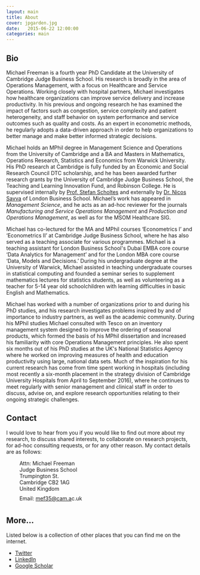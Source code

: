 ```yaml
---
layout: main
title: About
cover: jpgarden.jpg
date:   2015-06-22 12:00:00
categories: main
---
```



## Bio

Michael Freeman is a fourth year PhD Candidate at the University of Cambridge Judge Business School. His research is broadly in the area of Operations Management, with a focus on Healthcare and Service Operations. Working closely with hospital partners, Michael investigates how healthcare organizations can improve service delivery and increase productivity. In his previous and ongoing research he has examined the impact of factors such as congestion, service complexity and patient heterogeneity, and staff behavior on system performance and service outcomes such as quality and costs. As an expert in econometric methods, he regularly adopts a data-driven approach in order to help organizations to better manage and make better informed strategic decisions.

Michael holds an MPhil degree in Management Science and Operations from the University of Cambridge and a BA and Masters in Mathematics, Operations Research, Statistics and Economics from Warwick University. His PhD research at Cambridge is fully funded by an Economic and Social Research Council DTC scholarship, and he has been awarded further research grants by the University of Cambridge Judge Business School, the Teaching and Learning Innovation Fund, and Robinson College. He is supervised internally by [Prof. Stefan Scholtes](http://www.jbs.cam.ac.uk/faculty-research/faculty-a-z/stefan-scholtes/) and externally by [Dr. Nicos Savva](https://www.london.edu/faculty-and-research/faculty/profiles/savva-n) of London Business School. Michael’s work has appeared in *Management Science*, and he acts as an ad-hoc reviewer for the journals *Manufacturing and Service Operations Management* and *Production and Operations Management*, as well as for the MSOM Healthcare SIG.

Michael has co-lectured for the MA and MPhil courses ‘Econometrics I’ and ‘Econometrics II’ at Cambridge Judge Business School, where he has also served as a teaching associate for various programmes. Michael is a teaching assistant for London Business School's Dubai EMBA core course ‘Data Analytics for Management’ and for the London MBA core course ‘Data, Models and Decisions.’ During his undergraduate degree at the University of Warwick, Michael assisted in teaching undergraduate courses in statistical computing and founded a seminar series to supplement mathematics lectures for statistics students, as well as volunteering as a teacher for 5-14 year old schoolchildren with learning difficulties in basic English and Mathematics.

Michael has worked with a number of organizations prior to and during his PhD studies, and his research investigates problems inspired by and of importance to industry partners, as well as the academic community. During his MPhil studies Michael consulted with Tesco on an inventory management system designed to improve the ordering of seasonal products, which formed the basis of his MPhil dissertation and increased his familiarity with core Operations Management principles. He also spent six months out of his PhD studies at the UK's National Statistics Agency where he worked on improving measures of health and education productivity using large, national data sets. Much of the inspiration for his current research has come from time spent working in hospitals (including most recently a six-month placement in the strategy division of Cambridge University Hospitals from April to September 2016), where he continues to meet regularly with senior management and clinical staff in order to discuss, advise on, and explore research opportunities relating to their ongoing strategic challenges.

## Contact

I would love to hear from you if you would like to find out more about my research, to discuss shared interests, to collaborate on research projects, for ad-hoc consulting requests, or for any other reason.
My contact details are as follows:

&nbsp;&nbsp;&nbsp;&nbsp;&nbsp;&nbsp;&nbsp;&nbsp;&nbsp;Attn: Michael Freeman<br>
&nbsp;&nbsp;&nbsp;&nbsp;&nbsp;&nbsp;&nbsp;&nbsp;&nbsp;Judge Business School<br>
&nbsp;&nbsp;&nbsp;&nbsp;&nbsp;&nbsp;&nbsp;&nbsp;&nbsp;Trumpington St.<br>
&nbsp;&nbsp;&nbsp;&nbsp;&nbsp;&nbsp;&nbsp;&nbsp;&nbsp;Cambridge CB2 1AG<br>
&nbsp;&nbsp;&nbsp;&nbsp;&nbsp;&nbsp;&nbsp;&nbsp;&nbsp;United Kingdom<br>
&nbsp;&nbsp;&nbsp;&nbsp;&nbsp;&nbsp;&nbsp;&nbsp;&nbsp;<span style="line-height:2.5em;">Email: <a target="_blank" id="contact" href="http://www.google.com/recaptcha/mailhide/d?k=01RgRLgvxEUrUhAUtFCSPNRA==&amp;c=0nIRqiLvmUU-5ifT56SvMSY2hB9qsGA9T0u6dIWkHPI=">mef3<span style="display:none">3829</span>5@cam.a<span style="display:none">k</span>c.uk</a></span>


## More...

Listed below is a collection of other places that you can find me on the internet.

- [Twitter](https://twitter.com/mfrmn)
- [LinkedIn](https://uk.linkedin.com/in/mfrmn)
- [Google Scholar](https://scholar.google.co.uk/citations?hl=en&user=QkeVpDgAAAAJ)

